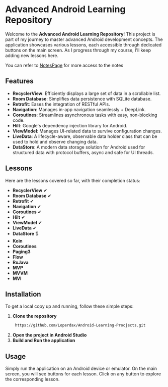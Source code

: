 

# Advanced Android Learning Repository

Welcome to the **Advanced Android Learning Repository**! 
This project is part of my journey to master advanced Android development concepts. The application showcases various lessons, each accessible through dedicated buttons on the main screen. As I progress through my course, I'll keep adding new lessons here.

You can refer to [NotesPage](https://github.com/Loperdax/Android-Learning-Procjects/blob/master/Notes.md) for more access to the notes

## Features

- **RecyclerView**: Efficiently displays a large set of data in a scrollable list.
- **Room Database**: Simplifies data persistence with SQLite database.
- **Retrofit**: Eases the integration of RESTful APIs.
- **Navigation**: Manages in-app navigation seamlessly + DeepLink.
- **Coroutines**: Streamlines asynchronous tasks with easy, non-blocking code.
- **Hilt**: Google's dependency injection library for Android.
- **ViewModel**: Manages UI-related data to survive configuration changes.
- **LiveData**: A lifecycle-aware, observable data holder class that can be used to hold and observe changing data.
- **DataStore**: A modern data storage solution for Android used for structured data with protocol buffers, async and safe for UI threads.

## Lessons

Here are the lessons covered so far, with their completion status:

- **RecyclerView** ✔
- **Room Database** ✔
- **Retrofit** ✔
- **Navigation** ✔
- **Coroutines** ✔
- **Hilt** ✔
- **ViewModel** ✔
- **LiveData** ✔
- **DataStore** 🔃
- **Koin**
- **Coroutines**
- **Paging3**
- **Flow**
- **RxJava**
- **MVP**
- **MVVM**
- **MVI**


## Installation

To get a local copy up and running, follow these simple steps:

1. **Clone the repository**
   ```sh
    https://github.com/Loperdax/Android-Learning-Procjects.git
   ```
2. **Open the project in Android Studio**
3. **Build and Run the application**

## Usage

Simply run the application on an Android device or emulator. On the main screen, you will see buttons for each lesson. Click on any button to explore the corresponding lesson.
